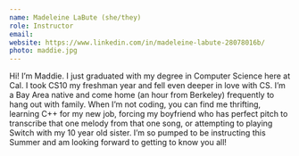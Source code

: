 ```yaml
---
name: Madeleine LaBute (she/they)
role: Instructor
email:
website: https://www.linkedin.com/in/madeleine-labute-28078016b/
photo: maddie.jpg
---
```

Hi! I’m Maddie. I just graduated with my degree in Computer Science here at Cal. I took CS10 my freshman year and fell even deeper in love with CS. I’m a Bay Area native and come home (an hour from Berkeley) frequently to hang out with family. When I’m not coding, you can find me thrifting, learning C++ for my new job, forcing my boyfriend who has perfect pitch to transcribe that one melody from that one song, or attempting to playing Switch with my 10 year old sister. I’m so pumped to be instructing this Summer and am looking forward to getting to know you all!
